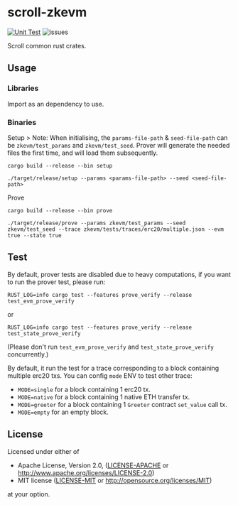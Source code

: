 # scroll-zkevm
[![Unit Test](https://github.com/scroll-tech/scroll-zkevm/actions/workflows/unit_test.yml/badge.svg)](https://github.com/scroll-tech/scroll-zkevm/actions/workflows/unit_test.yml)
![issues](https://img.shields.io/github/issues/scroll-tech/scroll-zkevm)

Scroll common rust crates.

## Usage

### Libraries
Import as an dependency to use.

### Binaries

Setup 
    > Note: When initialising, the `params-file-path` & `seed-file-path` can be `zkevm/test_params` and `zkevm/test_seed`. Prover will generate the needed files the first time, and will load them subsequently.
```shell
cargo build --release --bin setup   

./target/release/setup --params <params-file-path> --seed <seed-file-path>
```

Prove
```shell
cargo build --release --bin prove

./target/release/prove --params zkevm/test_params --seed zkevm/test_seed --trace zkevm/tests/traces/erc20/multiple.json --evm true --state true
```

## Test
By default, prover tests are disabled due to heavy computations, if you want to run the prover test, please run:
```
RUST_LOG=info cargo test --features prove_verify --release test_evm_prove_verify
```

or
```
RUST_LOG=info cargo test --features prove_verify --release test_state_prove_verify
```

(Please don't run `test_evm_prove_verify` and `test_state_prove_verify` concurrently.)

By default, it run the test for a trace corresponding to a block containing multiple erc20 txs. You can config `mode` ENV to test other trace:

+ `MODE=single` for a block containing 1 erc20 tx.
+ `MODE=native` for a block containing 1 native ETH transfer tx.
+ `MODE=greeter` for a block containing 1 `Greeter` contract `set_value` call tx.
+ `MODE=empty` for an empty block.

## License

Licensed under either of

- Apache License, Version 2.0, ([LICENSE-APACHE](LICENSE-APACHE) or http://www.apache.org/licenses/LICENSE-2.0)
- MIT license ([LICENSE-MIT](LICENSE-MIT) or http://opensource.org/licenses/MIT)

at your option.
